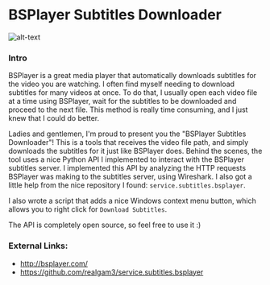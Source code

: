 # BSPlayer Subtitles Downloader
![alt-text](http://bsplayer.com/media/images/logo.png)
### Intro
BSPlayer is a great media player that automatically downloads subtitles for the video you are watching.
I often find myself needing to download subtitles for many videos at once.
To do that, I usually open each video file at a time using BSPlayer, wait for the subtitles to be downloaded and proceed to the next file.
This method is really time consuming, and I just knew that I could do better.

Ladies and gentlemen, I'm proud to present you the "BSPlayer Subtitles Downloader"!
This is a tools that receives the video file path, and simply downloads the subtitles for it just like BSPlayer does.
Behind the scenes, the tool uses a nice Python API I implemented to interact with the BSPlayer subtitles server.
I implemented this API by analyzing the HTTP requests BSPlayer was making to the subtitles server, using Wireshark. I also got a little help from the nice repository I found: `service.subtitles.bsplayer`.

I also wrote a script that adds a nice Windows context menu button, which allows you to right click for `Download Subtitles`.

The API is completely open source, so feel free to use it :)

### External Links:
- http://bsplayer.com/
- https://github.com/realgam3/service.subtitles.bsplayer